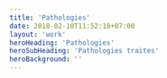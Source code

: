 ```yaml
---
title: 'Pathologies'
date: 2018-02-10T11:52:18+07:00
layout: 'work'
heroHeading: 'Pathologies'
heroSubHeading: 'Pathologies traites'
heroBackground: ''
---
```

